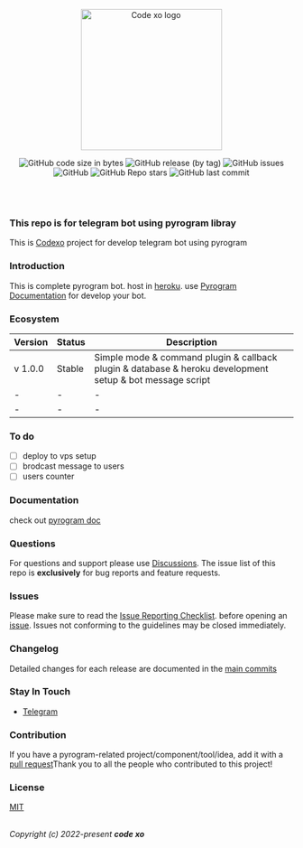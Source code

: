 <p align="center"><a href="https://thecodexo.com" target="_blank" rel="noopener noreferrer"><img width="250" src="https://github.com/kalanakt/Pyrogram-Telegram-Bot-Template/blob/main/pic/logo_transparent_1100x300.png" alt="Code xo logo"></a></p>

<!-- <p align='center'>
  <img alt="GitHub Sparkline" src="https://stars.medv.io/kalanakt/Pyrogram-Telegram-Bot-Template.svg">
</p> -->
<p align="center">
  <img alt="GitHub code size in bytes" src="https://img.shields.io/github/languages/code-size/kalanakt/Pyrogram-Telegram-Bot-Template?logo=files&logoColor=f72585&style=social">
  <img alt="GitHub release (by tag)" src="https://img.shields.io/github/downloads/kalanakt/Pyrogram-Telegram-Bot-Template/v1.0.0/total?color=90dbf4&logo=arlo&style=social">
  <img alt="GitHub issues" src="https://img.shields.io/github/issues-raw/kalanakt/Pyrogram-Telegram-Bot-Template?color=8eecf5&logo=anaconda&logoColor=06d6a0&style=social">
  <img alt="GitHub" src="https://img.shields.io/github/license/kalanakt/Pyrogram-Telegram-Bot-Template?color=90e0ef&logo=adguard&logoColor=390099&style=social">
  <img alt="GitHub Repo stars" src="https://img.shields.io/github/stars/kalanakt/Pyrogram-Telegram-Bot-Template?color=90e0ef&logoColor=ff4d6d&style=social">
  <img alt="GitHub last commit" src="https://img.shields.io/github/last-commit/kalanakt/Pyrogram-Telegram-Bot-Template?logo=electron&logoColor=89fc00&style=social">
</p>
<br><br>
<h3>This repo is for telegram bot using pyrogram libray</h3>
<p>This is <a href="https://thecodexo.com" target="_blank" rel="noopener noreferrer">Codexo</a> project for develop telegram bot using pyrogram</p>

<h3>Introduction</h3>
<p>This is complete pyrogram bot. host in <a href="https://dashboard.heroku.com/" target="_blank" rel="noopener noreferrer">heroku</a>. use <a href="https://docs.pyrogram.org" target="_blank" rel="noopener noreferrer">Pyrogram Documentation</a> for develop your bot.</p>

<h3>Ecosystem</h3>

| Version              | Status                | Description                                                                                                               |
| -------------------- | --------------------- | ------------------------------------------------------------------------------------------------------------------------- |
| v 1.0.0              | Stable                | Simple mode & command plugin & callback plugin & database & heroku development setup & bot message script                 |
|           -          |           -           | -                                                                                                                         |
|           -          |           -           | -                                                                                                                         |

<h3>To do</h3>

 * [ ] deploy to vps setup
 * [ ] brodcast message to users
 * [ ] users counter 
 
<h3>Documentation</h3>

<p>check out <a href="https://docs.pyrogram.org" target="_blank" rel="noopener noreferrer">pyrogram doc</a></p>

<h3>Questions</h3>

<p>For questions and support please use <a href="https://github.com/kalanakt/Pyrogram-Telegram-Bot-Template/discussions" target="_blank" rel="noopener noreferrer">Discussions</a>. The issue list of this repo is <strong>exclusively</strong> for bug reports and feature requests.</p>

<h3>Issues</h3>

<p>Please make sure to read the <a href="https://github.com/kalanakt/Pyrogram-Telegram-Bot-Template/discussions/categories/issue-reporting-checklist" target="_blank" rel="noopener noreferrer">Issue Reporting Checklist</a>. before opening an <a href="https://github.com/kalanakt/Pyrogram-Telegram-Bot-Template/issues" target="_blank" rel="noopener noreferrer">issue</a>. Issues not conforming to the guidelines may be closed immediately.</p>

<h3>Changelog</h3>

<p>Detailed changes for each release are documented in the <a href="https://github.com/kalanakt/Pyrogram-Telegram-Bot-Template/commits/main" target="_blank" rel="noopener noreferrer">main commits</a></p> 

<h3>Stay In Touch</h3>

- [Telegram](https://t.me/TMWAD)

<h3>Contribution</h3>

<p>If you have a pyrogram-related project/component/tool/idea, add it with a <a href="https://github.com/kalanakt/Pyrogram-Telegram-Bot-Template/pulls" target="_blank" rel="noopener noreferrer">pull request</a>Thank you to all the people who contributed to this project!</p>

<h3>License</h3>

[MIT](https://opensource.org/licenses/MIT)

<br>
<em align='center'>Copyright (c) 2022-present <strong>code xo</strong></em>
